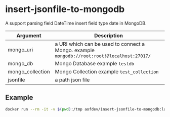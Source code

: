 # insert-jsonfile-to-mongodb

A support parsing field DateTime insert field type date in MongoDB.

| Argument         | Description                                                                                 |
| ---------------- | ------------------------------------------------------------------------------------------- |
| mongo_uri        | a URI which can be used to connect a Mongo. example `mongodb://root:root!@localhost:27017/` |
| mongo_db         | Mongo Database example `testdb`                                                             |
| mongo_collection | Mongo Collection example `test_collection`                                                  |
| jsonfile         | a path json file                                                                            |

## Example

```sh
docker run --rm -it -v $(pwd):/tmp aofdev/insert-jsonfile-to-mongodb:latest bash -c "python main.py --mongo_uri='mongodb://root:!@localhost:27017/?authSource=admin' --mongo_db='testdb' --mongo_collection='test_collection' --jsonfile='/tmp/example/test_data.json'"
```
